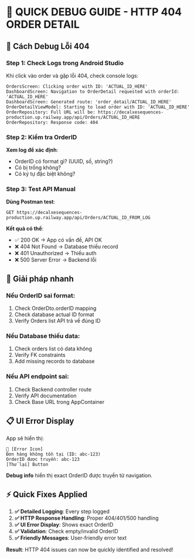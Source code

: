 # 🚀 QUICK DEBUG GUIDE - HTTP 404 ORDER DETAIL

## 📱 Cách Debug Lỗi 404

### Step 1: Check Logs trong Android Studio
Khi click vào order và gặp lỗi 404, check console logs:

```
OrdersScreen: Clicking order with ID: 'ACTUAL_ID_HERE'
DashboardScreen: Navigation to OrderDetail requested with orderId: 'ACTUAL_ID_HERE'
DashboardScreen: Generated route: 'order_detail/ACTUAL_ID_HERE'
OrderDetailViewModel: Starting to load order with ID: 'ACTUAL_ID_HERE'
OrderRepository: Full URL will be: https://decalxesequences-production.up.railway.app/api/Orders/ACTUAL_ID_HERE
OrderRepository: Response code: 404
```

### Step 2: Kiểm tra OrderID
**Xem log để xác định**:
- OrderID có format gì? (UUID, số, string?)
- Có bị trống không?
- Có ký tự đặc biệt không?

### Step 3: Test API Manual
**Dùng Postman test**:
```
GET https://decalxesequences-production.up.railway.app/api/Orders/ACTUAL_ID_FROM_LOG
```

**Kết quả có thể**:
- ✅ 200 OK → App có vấn đề, API OK
- ❌ 404 Not Found → Database thiếu record
- ❌ 401 Unauthorized → Thiếu auth
- ❌ 500 Server Error → Backend lỗi

## 🔧 Giải pháp nhanh

### Nếu OrderID sai format:
1. Check OrderDto.orderID mapping
2. Check database actual ID format
3. Verify Orders list API trả về đúng ID

### Nếu Database thiếu data:
1. Check orders list có data không
2. Verify FK constraints
3. Add missing records to database

### Nếu API endpoint sai:
1. Check Backend controller route
2. Verify API documentation
3. Check Base URL trong AppContainer

## 📋 UI Error Display

App sẽ hiển thị:
```
🔴 [Error Icon]
Đơn hàng không tồn tại (ID: abc-123)
OrderID được truyền: abc-123
[Thử lại] Button
```

**Debug info** hiển thị exact OrderID được truyền từ navigation.

## ⚡ Quick Fixes Applied

1. **✅ Detailed Logging**: Every step logged
2. **✅ HTTP Response Handling**: Proper 404/401/500 handling  
3. **✅ UI Error Display**: Shows exact OrderID
4. **✅ Validation**: Check empty/invalid OrderID
5. **✅ Friendly Messages**: User-friendly error text

**Result**: HTTP 404 issues can now be quickly identified and resolved!
